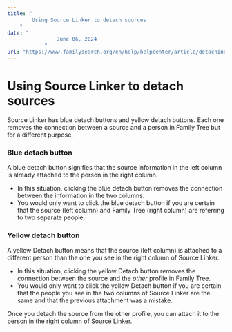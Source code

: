 ```yaml
---
title: "
        Using Source Linker to detach sources
    "
date: "
                June 06, 2024
            "
url: "https://www.familysearch.org/en/help/helpcenter/article/detaching-sources-that-should-not-be-attached"
---
```


# Using Source Linker to detach sources

Source Linker has blue detach buttons and yellow detach buttons. Each one removes the connection between a source and a person in Family Tree but for a different purpose.

### Blue detach button

A blue detach button signifies that the source information in the left column is already attached to the person in the right column.

* In this situation, clicking the blue detach button removes the connection between the information in the two columns.
* You would only want to click the blue detach button if you are certain that the source (left column) and Family Tree (right column) are referring to two separate people.

### Yellow detach button

A yellow Detach button means that the source (left column) is attached to a different person than the one you see in the right column of Source Linker.

* In this situation, clicking the yellow Detach button removes the connection between the source and the *other* profile in Family Tree.
* You would only want to click the yellow Detach button if you are certain that the people you see in the two columns of Source Linker are the same and that the previous attachment was a mistake.

Once you detach the source from the other profile, you can attach it to the person in the right column of Source Linker.